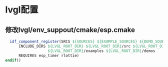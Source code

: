 # lvgl配置
## 修改lvgl/env_suppout/cmake/esp.cmake
```cmake
  idf_component_register(SRCS ${SOURCES} ${EXAMPLE_SOURCES} ${DEMO_SOURCES}
      INCLUDE_DIRS ${LVGL_ROOT_DIR} ${LVGL_ROOT_DIR}/src ${LVGL_ROOT_DIR}/../
                   ${LVGL_ROOT_DIR}/examples ${LVGL_ROOT_DIR}/demos
      REQUIRES esp_timer rlottie)
endif()
```

